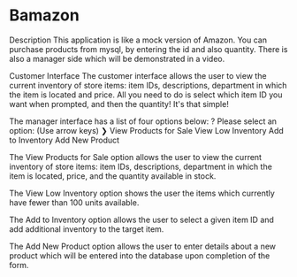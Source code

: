 # Bamazon

Description
This application is like a mock version of Amazon. You can purchase products from mysql, by entering the id and also quantity. There is also a manager side which will be demonstrated in a video.

Customer Interface
The customer interface allows the user to view the current inventory of store items: item IDs, descriptions, department in which the item is located and price. 
All you need to do is select which item ID you want when prompted, and then the quantity! It's that simple!

The manager interface has a list of four options below:
? Please select an option: (Use arrow keys)
❯ View Products for Sale 
  View Low Inventory 
  Add to Inventory 
  Add New Product

The View Products for Sale option allows the user to view the current inventory of store items: item IDs, descriptions, department in which the item is located, price, and the quantity available in stock.

The View Low Inventory option shows the user the items which currently have fewer than 100 units available.

The Add to Inventory option allows the user to select a given item ID and add additional inventory to the target item.

The Add New Product option allows the user to enter details about a new product which will be entered into the database upon completion of the form.